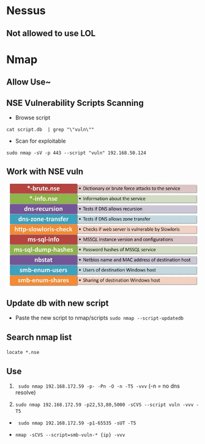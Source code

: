 # Nessus
## Not allowed to use LOL

# Nmap
## Allow Use~
## NSE Vulnerability Scripts Scanning
- Browse script   
``` cd /usr/share/nmap/scripts/
cat script.db  | grep "\"vuln\""
```

- Scan for exploitable
```
sudo nmap -sV -p 443 --script "vuln" 192.168.50.124
```

## Work with NSE vuln
![alt text](1_g2AGcwf6RRQoLG2Z4cakDw.webp)
## Update db with new script
- Paste the new script to nmap/scripts
``` sudo nmap --script-updatedb ```

## Search nmap list 
``` locate *.nse ```

## Use
1. ``` sudo nmap 192.168.172.59 -p- -Pn -O -n -T5 -vvv``` (-n = no dns resolve)

2. ``` sudo nmap 192.168.172.59 -p22,53,80,5000 -sCVS --script vuln -vvv -T5 ```

- ``` sudo nmap 192.168.172.59 -p1-65535 -sUT -T5```

- ``` nmap -sCVS --script=smb-vuln-* {ip} -vvv ```